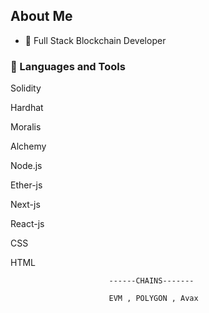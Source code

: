 ## About Me


- 🌱  Full Stack Blockchain Developer



### 🧰 Languages and Tools
Solidity

Hardhat

Moralis

Alchemy 

Node.js

Ether-js

Next-js

React-js

CSS

HTML

                          ------CHAINS-------
                          
                          EVM , POLYGON , Avax
















          
